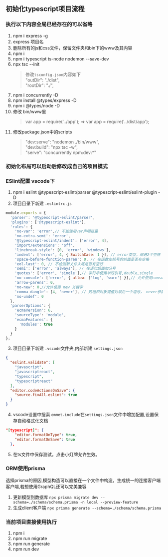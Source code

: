 
## 初始化typescript项目流程

### 执行以下内容全局已经存在的可以省略

1. npm i express -g
2. express 项目名
3. 删除所有的js和css文件，保留文件夹和bin下的www及其内容
4. npm i
5. npm i typescript ts-node nodemon --save-dev
6. npx tsc --init
    > 修改`tsconfig.json`内容如下\
        "outDir": "./dist",\
        "rootDir": "./",   
7. npm i concurrently -D
8. npm install @types/express -D
9. npm i @types/node -D
10. 修改 bin/www里
    > var app = require('../app');  => var app = require('../dist/app');
11. 修改package.json中的scripts
    > "dev:serve": "nodemon ./bin/www",\
"dev:build": "npx tsc -w",\
"serve": "concurrently npm:dev:*"



### 初始化布局可以启动后修改成自己的项目模式

### ESlint配置 vscode下

1. npm i eslint @typescript-eslint/parser @typescript-eslint/eslint-plugin -D
2. 项目目录下新建 `.eslintrc.js`
```js
module.exports = {
  'parser': '@typescript-eslint/parser',
  'plugins': ['@typescript-eslint'],
  'rules': {
    'no-var': 'error',// 不能使用var声明变量
    'no-extra-semi': 'error',
    '@typescript-eslint/indent': ['error', 4],
    'import/extensions': 'off',
    'linebreak-style': [0, 'error', 'windows'],
    'indent': ['error', 4, { SwitchCase: 1 }], // error类型，缩进2个空格
    'space-before-function-paren': 0, // 在函数左括号的前面是否有空格
    'eol-last': 0, // 不检测新文件末尾是否有空行
    'semi': ['error', 'always'], // 在语句后面加分号
    'quotes': ['error', 'single'],// 字符串使用单双引号,double,single
    'no-console': ['error', { allow: ['log', 'warn'] }],// 允许使用console.log()
    'arrow-parens': 0,
    'no-new': 0,//允许使用 new 关键字
    'comma-dangle': [4, 'never'], // 数组和对象键值对最后一个逗号， never参数：不能带末尾的逗号, always参数：必须带末尾的逗号，always-multiline多行模式必须带逗号，单行模式不能带逗号
    'no-undef': 0
  },
  'parserOptions': {
    'ecmaVersion': 6,
    'sourceType': 'module',
    'ecmaFeatures': {
      'modules': true
    }
  }
};
```
3. 项目目录下新建 `.vscode`文件夹,内部新建 `settings.json`
```json
{
  "eslint.validate": [
    "javascript",
    "javascriptreact",
    "typescript",
    "typescriptreact"
  ],
  "editor.codeActionsOnSave": {
    "source.fixAll.eslint": true
  }
}
```
4. vscode设置中搜索 `emmet.include`在`settings.json`文件中增加配置,设置保存自动格式化文档
```json
"[typescript]": {
    "editor.formatOnType": true,
    "editor.formatOnSave": true
  },
```
5. 在ts文件中保存测试，点击小灯牌允许生效。

### ORM使用prisma

选择prisma的原因,模型构造可以直接在一个文件中构造，生成统一的连接客户端客户端,若想使用GraphQL还可以完美兼容

1. 更新模型到数据库 `npx prisma migrate dev --schema=./schema/schema.prisma -n local --preview-feature`
2. 生成client客户端 `npx prisma generate --schema=./schema/schema.prisma`

### 当前项目直接使用执行

1. npm i
2. npm run migrate
3. npm run generate
4. npm run dev

